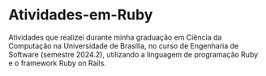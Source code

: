 # Atividades-em-Ruby
Atividades que realizei durante minha graduação em Ciência da Computação na Universidade de Brasília, no curso de Engenharia de Software (semestre 2024.2), utilizando a linguagem de programação Ruby e o framework Ruby on Rails.
